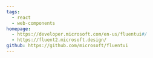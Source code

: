 ```yaml
---
tags:
  - react
  - web-components
homepage:
  - https://developer.microsoft.com/en-us/fluentui#/
  - https://fluent2.microsoft.design/
github: https://github.com/microsoft/fluentui
---
```

